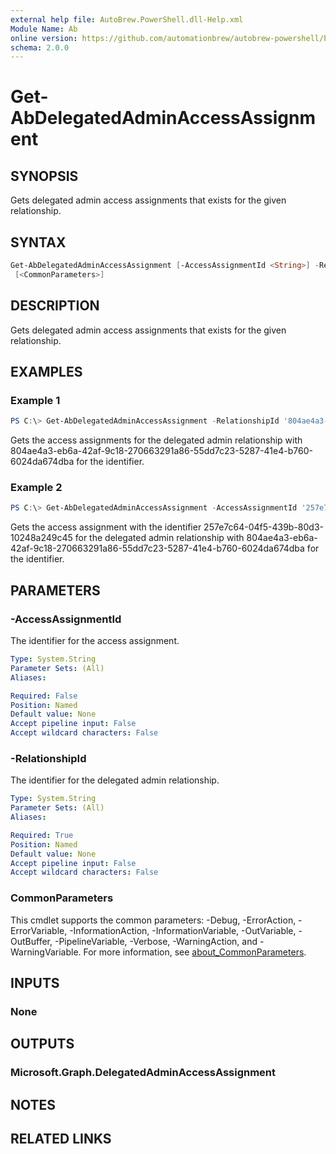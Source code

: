 ```yaml
---
external help file: AutoBrew.PowerShell.dll-Help.xml
Module Name: Ab
online version: https://github.com/automationbrew/autobrew-powershell/blob/main/docs/help/Get-AbDelegatedAdminAccessAssignment.md
schema: 2.0.0
---
```


# Get-AbDelegatedAdminAccessAssignment

## SYNOPSIS

Gets delegated admin access assignments that exists for the given relationship.

## SYNTAX

```powershell
Get-AbDelegatedAdminAccessAssignment [-AccessAssignmentId <String>] -RelationshipId <String>
 [<CommonParameters>]
```

## DESCRIPTION

Gets delegated admin access assignments that exists for the given relationship.

## EXAMPLES

### Example 1

```powershell
PS C:\> Get-AbDelegatedAdminAccessAssignment -RelationshipId '804ae4a3-eb6a-42af-9c18-270663291a86-55dd7c23-5287-41e4-b760-6024da674dba'
```

Gets the access assignments for the delegated admin relationship with 804ae4a3-eb6a-42af-9c18-270663291a86-55dd7c23-5287-41e4-b760-6024da674dba for the identifier.

### Example 2

```powershell
PS C:\> Get-AbDelegatedAdminAccessAssignment -AccessAssignmentId '257e7c64-04f5-439b-80d3-10248a249c45' -RelationshipId '804ae4a3-eb6a-42af-9c18-270663291a86-55dd7c23-5287-41e4-b760-6024da674dba'
```

Gets the access assignment with the identifier 257e7c64-04f5-439b-80d3-10248a249c45 for the delegated admin relationship with 804ae4a3-eb6a-42af-9c18-270663291a86-55dd7c23-5287-41e4-b760-6024da674dba for the identifier.

## PARAMETERS

### -AccessAssignmentId

The identifier for the access assignment.

```yaml
Type: System.String
Parameter Sets: (All)
Aliases:

Required: False
Position: Named
Default value: None
Accept pipeline input: False
Accept wildcard characters: False
```

### -RelationshipId

The identifier for the delegated admin relationship.

```yaml
Type: System.String
Parameter Sets: (All)
Aliases:

Required: True
Position: Named
Default value: None
Accept pipeline input: False
Accept wildcard characters: False
```

### CommonParameters

This cmdlet supports the common parameters: -Debug, -ErrorAction, -ErrorVariable, -InformationAction, -InformationVariable, -OutVariable, -OutBuffer, -PipelineVariable, -Verbose, -WarningAction, and -WarningVariable. For more information, see [about_CommonParameters](http://go.microsoft.com/fwlink/?LinkID=113216).

## INPUTS

### None

## OUTPUTS

### Microsoft.Graph.DelegatedAdminAccessAssignment

## NOTES

## RELATED LINKS
